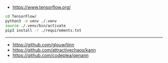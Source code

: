 * https://www.tensorflow.org/

```bash
cd TensorFlow/
python3 -m venv ./.venv
source ./.venv/bin/activate
pip3 install -r ./requirements.txt
```
---

 * https://github.com/glouw/tinn
 * https://github.com/attractivechaos/kann
 * https://github.com/codeplea/genann
